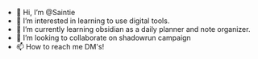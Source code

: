 - 👋 Hi, I’m @Saintie
- 👀 I’m interested in learning to use digital tools.
- 🌱 I’m currently learning obsidian as a daily planner and note organizer.
- 💞️ I’m looking to collaborate on shadowrun campaign
- 📫 How to reach me DM's!

<!---
Saintie/Saintie is a ✨ special ✨ repository because its `README.md` (this file) appears on your GitHub profile.
You can click the Preview link to take a look at your changes.
--->
